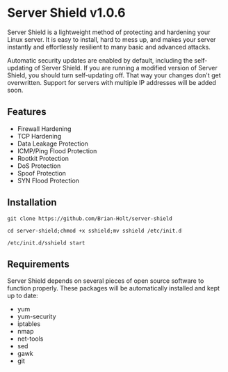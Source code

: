 Server Shield v1.0.6
=============

Server Shield is a lightweight method of protecting and hardening your Linux server. It is
easy to install, hard to mess up, and makes your server instantly and effortlessly resilient
to many basic and advanced attacks.

Automatic security updates are enabled by default, including the self-updating of Server Shield.
If you are running a modified version of Server Shield, you should turn self-updating off.
That way your changes don't get overwritten. Support for servers with multiple IP addresses
will be added soon.


Features
--------

* Firewall Hardening
* TCP Hardening
* Data Leakage Protection
* ICMP/Ping Flood Protection
* Rootkit Protection
* DoS Protection
* Spoof Protection
* SYN Flood Protection


Installation
------------

    git clone https://github.com/Brian-Holt/server-shield

    cd server-shield;chmod +x sshield;mv sshield /etc/init.d

    /etc/init.d/sshield start    


Requirements
--------
Server Shield depends on several pieces of open source software to function properly. These
packages will be automatically installed and kept up to date:

* yum
* yum-security
* iptables
* nmap
* net-tools
* sed
* gawk
* git
